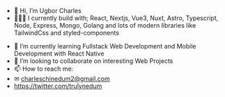 - 👋 Hi, I’m Ugbor Charles
- 👨🏽‍💻 I currently build with; React, Nextjs, Vue3, Nuxt, Astro, Typescript, Node, Express, Mongo, Golang and lots of modern libraries like TailwindCss and styled-components
<!-- - 👀 I’m interested in ... -->
- 🌱 I’m currently learning Fullstack Web Development and Mobile Development with React Native
- 💞️ I’m looking to collaborate on interesting Web Projects
- 📫 How to reach me: 
- ✉ charleschinedum2@gmail.com
- https://twitter.com/trulynedum

<!---
CharlesChinedum/CharlesChinedum is a ✨ special ✨ repository because its `README.md` (this file) appears on your GitHub profile.
You can click the Preview link to take a look at your changes.
--->
